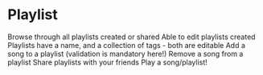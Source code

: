 # Playlist
Browse through all playlists created or shared 
Able to edit playlists created 
Playlists have a name, and a collection of tags - both are editable
Add a song to a playlist (validation is mandatory here!)
Remove a song from a playlist
Share playlists with your friends
Play a song/playlist!
